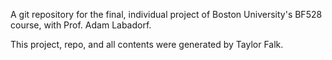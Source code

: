 A git repository for the final, individual project of Boston University's BF528 course, with Prof. Adam Labadorf.  

This project, repo, and all contents were generated by Taylor Falk. 


